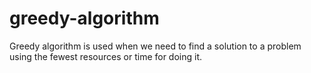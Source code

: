 # greedy-algorithm
Greedy algorithm is used when we need to find a solution to a problem using the fewest resources or time for doing it.
